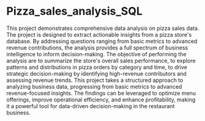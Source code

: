 # Pizza_sales_analysis_SQL
This project demonstrates comprehensive data analysis on pizza sales data. The project is designed to extract actionable insights from a pizza store's database. By addressing questions ranging from basic metrics to advanced revenue contributions, the analysis provides a full spectrum of business intelligence to inform decision-making. 
The objective of performing the analysis are to summarize the store's overall sales performance, to explore patterns and distributions in pizza orders by category and time, to drive strategic decision-making by identifying high-revenue contributors and assessing revenue trends.
This project takes a structured approach to analyzing business data, progressing from basic metrics to advanced revenue-focused insights. The findings can be leveraged to optimize menu offerings, improve operational efficiency, and enhance profitability, making it a powerful tool for data-driven decision-making in the restaurant business.

